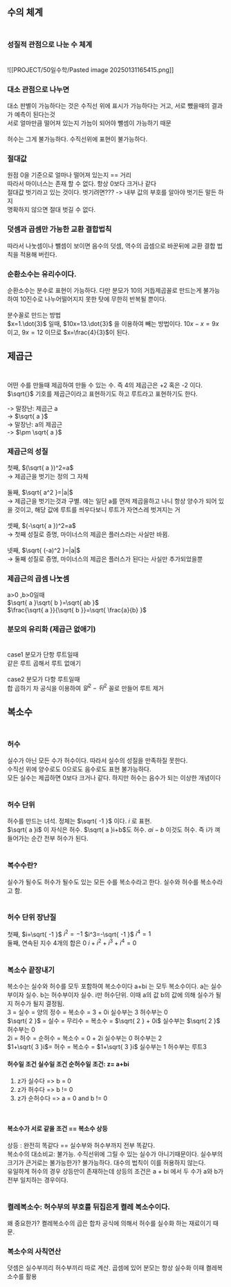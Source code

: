 ## 수의 체계<br><br>

### 성질적 관점으로 나눈 수 체계<br><br>

![[PROJECT/50일수학/Pasted image 20250131165415.png]]

### 대소 관점으로 나누면<br>
대소 판별이 가능하다는 것은 수직선 위에 표시가 가능하다는 거고, 서로 뺐을때의 결과가 예측이 된다는것<br>
서로 얼마만큼 떨어져 있는지 가늠이 되어야 뺄셈이 가능하기 때문<br>
<br>
허수는 그게 불가능하다. 수직선위에 표현이 불가능하다.<br>

### 절대값<br>
원점 0을 기준으로 얼마나 떨어져 있는지 == 거리<br>
따라서 마이너스는 존재 할 수 없다. 항상 0보다 크거나 같다<br>
절대값  벗기라고 있는 것이다. 벗기려면??? -> 내부 값의 부호를 알아야 벗기든 말든 하지<br>
명확하지 않으면 절대 벗길 수 없다.<br>

### 덧셈과 곱셈만 가능한 교환 결합법칙<br>
따라서 나눗셈이나 뺄셈이 보이면 음수의 덧셈, 역수의 곱셈으로 바꾼뒤에 교환 결합 법칙을 적용해 버린다.

### 순환소수는 유리수이다.<br>
순환소수는 분수로 표현이 가능하다. 다만 분모가 10의 거듭제곱꼴로 만드는게 불가능하여 10진수로 나누어떨어지지 못한 탓에 무한히 반복될 뿐이다.<br>
<br>
분수꼴로 만드는 방법<br>
$x=1.\dot{3}$ 일때, $10x=13.\dot{3}$ 을 이용하여 빼는 방법이다. $10x-x=9x$ 이고, $9x=12$ 이므로 $x=\frac{4}{3}$이 된다.<br>

## 제곱근<br><br>

어떤 수를 만들때 제곱하여 만들 수 있는 수. 즉 4의 제곱근은 +2 혹은 -2 이다.<br>
$\sqrt{}$ 기호를 제곱근이라고 표현하기도 하고 루트라고 표현하기도 한다.<br>

-> 말장난: 제곱근 a<br>
-> $\sqrt{ a }$<br>
-> 말장난: a의 제곱근<br>
-> $\pm \sqrt{ a }$<br>

### 제곱근의 성질<br>

첫째, $(\sqrt{ a })^2=a$<br>
-> 제곱근을 벗기는 정의 그 자체<br>
<br>
둘째, $\sqrt{ a^2 }=|a|$<br>
-> 제곱근을 벗기는것과 구별. 얘는 일단 a를 먼저 제곱을하고 나니 항상 양수가 되어 있을 것이고, 해당 값에 루트를 씌우다보니 루트가 자연스레 벗겨지는 거<br>
<br>
셋째,  $(-\sqrt{ a })^2=a$<br>
-> 첫째 성질로 증명, 마이너스의 제곱은 플러스라는 사실만 바뀜.<br>
<br>
넷째, $\sqrt{ (-a)^2 }=|a|$<br>
-> 둘째 성질로 증명, 마이너스의 제곱은 플러스가 된다는 사실만 추가되었을뿐 <br>

### 제곱근의 곱셈 나눗셈<br>
a>0 ,b>0일때 <br>
$\sqrt{ a }\sqrt{ b }=\sqrt{ ab }$<br>
$\frac{\sqrt{ a }}{\sqrt{ b }}=\sqrt{ \frac{a}{b} }$<br>

### 분모의 유리화 (제곱근 없애기)<br><br>
case1 분모가 단항 루트일때 <br>
같은 루트 곱해서 루트 없애기<br><br>
case2 분모가 다항 루트일때<br>
합 곱하기 차 공식을 이용하여 $앞^2-뒤^2$ 꼴로 만들어 루트 제거<br>

## 복소수<br><br>
### 허수<br>
실수가 아닌 모든 수가 허수이다. 따라서 실수의 성질을 만족하질 못한다. <br>
수직선 위에 양수로도 0으로도 음수로도 표현 불가능하다. <br>
모든 실수는 제곱하면 0보다 크거나 같다. 하지만 허수는 음수가 되는 이상한 개념이다<br><br>
### 허수 단위<br>
허수를 만드는 녀석. 정체는 $\sqrt{ -1 }$ 이다. $i$ 로 표현.<br>
$\sqrt{ a }i$ 이 자식은 허수. $\sqrt{ a }i+b$도 허수. $ai-b$ 이것도 허수. 즉 i가 껴들어가는 순간 전부 허수가 된다.<br><br>
### 복수수란?<br>
실수가 될수도 허수가 될수도 있는 모든 수를 복소수라고 한다. 실수와 허수를 복소수라고 함. <br><br>
### 허수 단위 장난질<br>
첫째, $i=\sqrt{ -1 }$  $i^2=-1$  $i^3=-\sqrt{ -1 }$  $i^4=1$<br>
둘째, 연속된 지수 4개의 합은 0 $i+i^2 +i^3+i^4 = 0$<br><br>

### 복소수 끝장내기<br>
복소수는 실수와 허수를 모두 포함하여 복소수이다 a+bi 는 모두 복소수이다. a는 실수부이자 실수. b는 허수부이자 실수. i만 허수단위. 이때 a의 값 b의 값에 의해 실수가 될지 허수가 될지 결정됨.<br>
3 = 실수 = 양의 정수 = 복소수 = 3 + 0i 실수부는 3 허수부는 0<br>
$\sqrt{ 2 }$ = 실수 = 무리수 = 복소수 = $\sqrt{ 2 } + 0i$ 실수부는 $\sqrt{ 2 }$ 허수부는 0<br>
2i = 허수 = 순허수 = 복소수 = 0 + 2i 실수부는 0 허수부는 2<br>
$1+\sqrt{ 3 }i$= 허수 = 복소수 = $1+\sqrt{ 3 }i$ 실수부는 1 허수부는 루트3<br>

#### 허수일 조건 실수일 조건 순허수일 조건: z= a+bi<br>
1. z가 실수다 => b = 0
2. z가 허수다 => b != 0
3. z가 순허수다 => a = 0 and b != 0

<br>

#### 복소수가 서로 같을 조건 == 복소수 상등<br>
상등 : 완전히 똑같다 == 실수부와 허수부까지 전부 똑같다.<br>
복소수의 대소비교: 불가능. 수직선위에 그릴 수 있는 실수가 아니기때문이다. 실수부의 크기가 큰거로는 불가능한가? 불가능하다. 대수의 법칙이 이를 허용하지 않는다. <br>
유일하게 허수의 경우 상등만이 존재하는데 상등의 조건은 a + bi 에서 두 수가 a와 b가 전부 일치하는 경우이다.<br><br>

### 켤레복소수: 허수부의 부호를 뒤집은게 켤레 복소수이다.<br>
왜 중요한가? 켤레복소수의 곱은 합차 공식에 의해서 허수를 실수화 하는 재료이기 때문.<br>

### 복소수의 사칙연산<br>
덧셈은 실수부끼리 허수부끼리 따로 계산. 곱셈에 있어 분모는 항상 실수화 이때 켤레복소수를 활용

